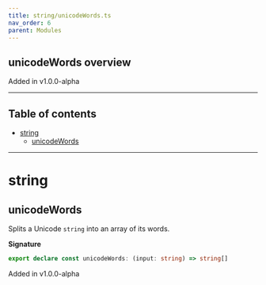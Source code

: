 ```yaml
---
title: string/unicodeWords.ts
nav_order: 6
parent: Modules
---
```


## unicodeWords overview

Added in v1.0.0-alpha

---

<h2 class="text-delta">Table of contents</h2>

- [string](#string)
  - [unicodeWords](#unicodewords)

---

# string

## unicodeWords

Splits a Unicode `string` into an array of its words.

**Signature**

```ts
export declare const unicodeWords: (input: string) => string[]
```

Added in v1.0.0-alpha
